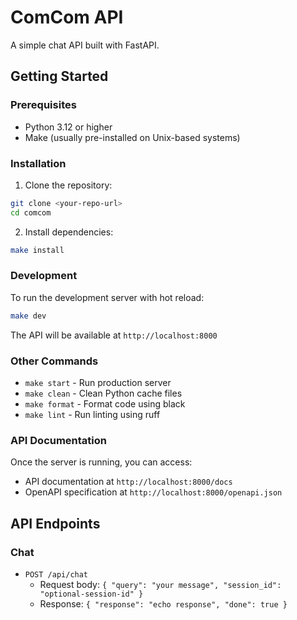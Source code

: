 # ComCom API

A simple chat API built with FastAPI.

## Getting Started

### Prerequisites

- Python 3.12 or higher
- Make (usually pre-installed on Unix-based systems)

### Installation

1. Clone the repository:

```bash
git clone <your-repo-url>
cd comcom
```

2. Install dependencies:

```bash
make install
```

### Development

To run the development server with hot reload:

```bash
make dev
```

The API will be available at `http://localhost:8000`

### Other Commands

- `make start` - Run production server
- `make clean` - Clean Python cache files
- `make format` - Format code using black
- `make lint` - Run linting using ruff

### API Documentation

Once the server is running, you can access:

- API documentation at `http://localhost:8000/docs`
- OpenAPI specification at `http://localhost:8000/openapi.json`

## API Endpoints

### Chat

- `POST /api/chat`
  - Request body: `{ "query": "your message", "session_id": "optional-session-id" }`
  - Response: `{ "response": "echo response", "done": true }`
